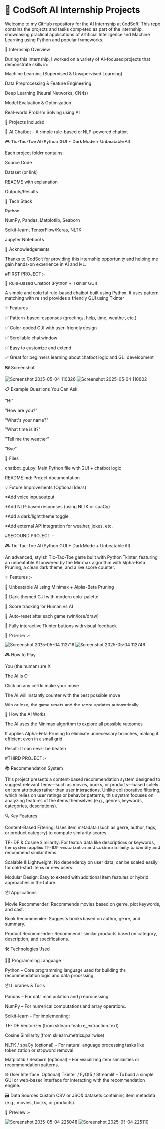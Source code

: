 # 💼 CodSoft AI Internship Projects

Welcome to my GitHub repository for the AI Internship at CodSoft! This repo contains the projects and tasks completed as part of the internship, showcasing practical applications of Artificial Intelligence and Machine Learning using Python and popular frameworks.

🧠 Internship Overview

During this internship, I worked on a variety of AI-focused projects that demonstrate skills in:

Machine Learning (Supervised & Unsupervised Learning)

Data Preprocessing & Feature Engineering

Deep Learning (Neural Networks, CNNs)

Model Evaluation & Optimization

Real-world Problem Solving using AI

📁 Projects Included

🤖 AI Chatbot – A simple rule-based or NLP-powered chatbot

🎮 Tic-Tac-Toe AI (Python GUI + Dark Mode + Unbeatable AI)

Each project folder contains:

Source Code

Dataset (or link)

README with explanation

Outputs/Results

🔧 Tech Stack

Python

NumPy, Pandas, Matplotlib, Seaborn

Scikit-learn, TensorFlow/Keras, NLTK

Jupyter Notebooks

🌟 Acknowledgements

Thanks to CodSoft for providing this internship opportunity and helping me gain hands-on experience in AI and ML.

#FIRST PROJECT :-

🤖 Rule-Based Chatbot (Python + Tkinter GUI)

A simple and colorful rule-based chatbot built using Python. It uses pattern matching with re and provides a friendly GUI using Tkinter.

✨ Features

✅ Pattern-based responses (greetings, help, time, weather, etc.)

✅ Color-coded GUI with user-friendly design

✅ Scrollable chat window

✅ Easy to customize and extend

✅ Great for beginners learning about chatbot logic and GUI development

🖼️ Screenshot

![Screenshot 2025-05-04 110326](https://github.com/user-attachments/assets/252ea36d-454a-4d56-9404-7beddbbc2ee5)
![Screenshot 2025-05-04 110602](https://github.com/user-attachments/assets/969fe98c-3b69-430a-b327-7db5176bedd1)

📋 Example Questions You Can Ask

"Hi"

"How are you?"

"What's your name?"

"What time is it?"

"Tell me the weather"

"Bye"

📁 Files

chatbot_gui.py: Main Python file with GUI + chatbot logic

README.md: Project documentation

💡 Future Improvements (Optional Ideas)

*Add voice input/output

*Add NLP-based responses (using NLTK or spaCy)

*Add a dark/light theme toggle

*Add external API integration for weather, jokes, etc.

#SECOUND PROJECT :-

🎮 Tic-Tac-Toe AI (Python GUI + Dark Mode + Unbeatable AI)

An advanced, stylish Tic-Tac-Toe game built with Python Tkinter, featuring an unbeatable AI powered by the Minimax algorithm with Alpha-Beta Pruning, a clean dark theme, and a live score counter.

✨ Features :-

🤖 Unbeatable AI using Minimax + Alpha-Beta Pruning

🌙 Dark-themed GUI with modern color palette

🧮 Score tracking for Human vs AI

🔁 Auto-reset after each game (win/lose/draw)

🎯 Fully interactive Tkinter buttons with visual feedback

📸 Preview :-

![Screenshot 2025-05-04 112716](https://github.com/user-attachments/assets/80d45c6e-47ab-4b28-96f4-45e74bbc574b)
![Screenshot 2025-05-04 112746](https://github.com/user-attachments/assets/e5397567-a283-4e55-a963-221d1bae4bf6)

🎮 How to Play

You (the human) are X

The AI is O

Click on any cell to make your move

The AI will instantly counter with the best possible move

Win or lose, the game resets and the score updates automatically

🧠 How the AI Works

The AI uses the Minimax algorithm to explore all possible outcomes

It applies Alpha-Beta Pruning to eliminate unnecessary branches, making it efficient even in a small grid

Result: It can never be beaten

#THIRD PROJECT :-

📚 Recommendation System

This project presents a content-based recommendation system designed to suggest relevant items—such as movies, books, or products—based solely on item attributes rather than user interactions. Unlike collaborative filtering, which relies on user ratings or behavior patterns, this system focuses on analyzing features of the items themselves (e.g., genres, keywords, categories, descriptions).

🔍 Key Features

Content-Based Filtering: Uses item metadata (such as genre, author, tags, or product category) to compute similarity scores.

TF-IDF & Cosine Similarity: For textual data like descriptions or keywords, the system applies TF-IDF vectorization and cosine similarity to identify and recommend similar items.

Scalable & Lightweight: No dependency on user data; can be scaled easily for cold-start items or new users.

Modular Design: Easy to extend with additional item features or hybrid approaches in the future.

📦 Applications

Movie Recommender: Recommends movies based on genre, plot keywords, and cast.

Book Recommender: Suggests books based on author, genre, and summary.

Product Recommender: Recommends similar products based on category, description, and specifications.

🛠️ Technologies Used

👨‍💻 Programming Language

Python – Core programming language used for building the recommendation logic and data processing.

📦 Libraries & Tools

Pandas – For data manipulation and preprocessing.

NumPy – For numerical computations and array operations.

Scikit-learn – For implementing:

TF-IDF Vectorizer (from sklearn.feature_extraction.text)

Cosine Similarity (from sklearn.metrics.pairwise)

NLTK / spaCy (optional) – For natural language processing tasks like tokenization or stopword removal.

Matplotlib / Seaborn (optional) – For visualizing item similarities or recommendation patterns.

🌐 User Interface (Optional)
Tkinter / PyQt5 / Streamlit – To build a simple GUI or web-based interface for interacting with the recommendation engine.

🗃️ Data Sources
Custom CSV or JSON datasets containing item metadata (e.g., movies, books, or products).

📸 Preview :-

![Screenshot 2025-05-04 225048](https://github.com/user-attachments/assets/96f3280f-1df2-43d0-bb0d-6e49e8f96f62)
![Screenshot 2025-05-04 225110](https://github.com/user-attachments/assets/f28edd3a-d2fd-4bef-aaa6-94a422dac1dc)









